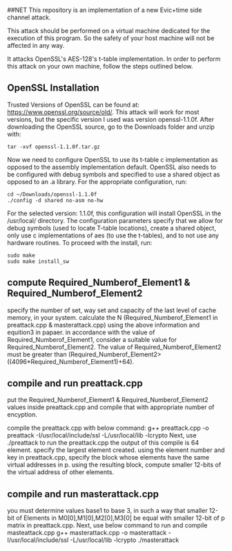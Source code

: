 ##NET
This repository is an implementation of a new Evic+time side channel attack. 

This attack should be performed on a virtual machine dedicated for the execution of this program. So the safety of your
host machine will not be affected in any way.

It attacks OpenSSL's AES-128's t-table implementation. In order to perform this attack on your own machine,
follow the steps outlined below.

## OpenSSL Installation

Trusted Versions of OpenSSL can be found at: https://www.openssl.org/source/old/. This attack will work for most
versions, but the specific version I used was version openssl-1.1.0f. After downloading the OpenSSL source, go to
the Downloads folder and unzip with:

    tar -xvf openssl-1.1.0f.tar.gz

Now we need to configure OpenSSL to use its t-table c implementation as opposed to the assembly implementation default.
OpenSSL also needs to be configured with debug symbols and specified to use a shared object as opposed to an .a library.
For the appropriate configuration, run:

    cd ~/Downloads/openssl-1.1.0f
    ./config -d shared no-asm no-hw
    
For the selected version: 1.1.0f, this configuration will install OpenSSL in the /usr/local/ directory. The configuration parameters specify
that we allow for debug symbols (used to locate T-table locations), create a shared object, only use c implementations of aes
(to use the t-tables), and to not use any hardware routines. To proceed with the install, run:

    sudo make
    sudo make install_sw
## compute Required_Numberof_Element1 & Required_Numberof_Element2
specify the number of set, way set and capacity of the last level of cache memory, in your system.
calculate the N (Required_Numberof_Element1 in preattack.cpp & masterattack.cpp) using the above information and equition3 in papaer.
in accordance with the value of Required_Numberof_Element1, consider a suitable value for Required_Numberof_Element2. The value of Required_Numberof_Element2 must be greater than (Required_Numberof_Element2>((4096*Required_Numberof_Element1)+64).
## compile and run preattack.cpp
put the Required_Numberof_Element1 & Required_Numberof_Element2 values inside preattack.cpp and compile that with appropriate number of encyption.

compile the preattack.cpp with below command:
g++ preattack.cpp -o preattack -I/usr/local/include/ssl -L/usr/local/lib -lcrypto
Next, use ./preattack to run the preattack.cpp
the output of this compile is 64 element.
specify the largest element created. using the element number and key in preattack.cpp, specify the block whose elements have the same virtual addresses in p. using the resulting block, compute smaller 12-bits of the virtual address of other elements.

## compile and run masterattack.cpp 
you must determine values base1 to base 3, in such a way that smaller 12-bit of Elements in M0[0],M1[0],M2[0],M3[0] be equal with smaller 12-bit of p matrix in preattack.cpp. 
Next, use below command to run and compile masteattack.cpp
g++ masterattack.cpp -o masterattack -I/usr/local/include/ssl -L/usr/local/lib -lcrypto
./masterattack





